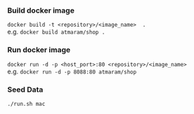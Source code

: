 ### Build docker image
`docker build -t <repository>/<image_name>  .` <br>
e.g. `docker build atmaram/shop .`

### Run docker image
`docker run -d -p <host_port>:80 <repository>/<image_name>` <br>
e.g. `docker run -d -p 8088:80 atmaram/shop`

### Seed Data
`./run.sh mac` <br>